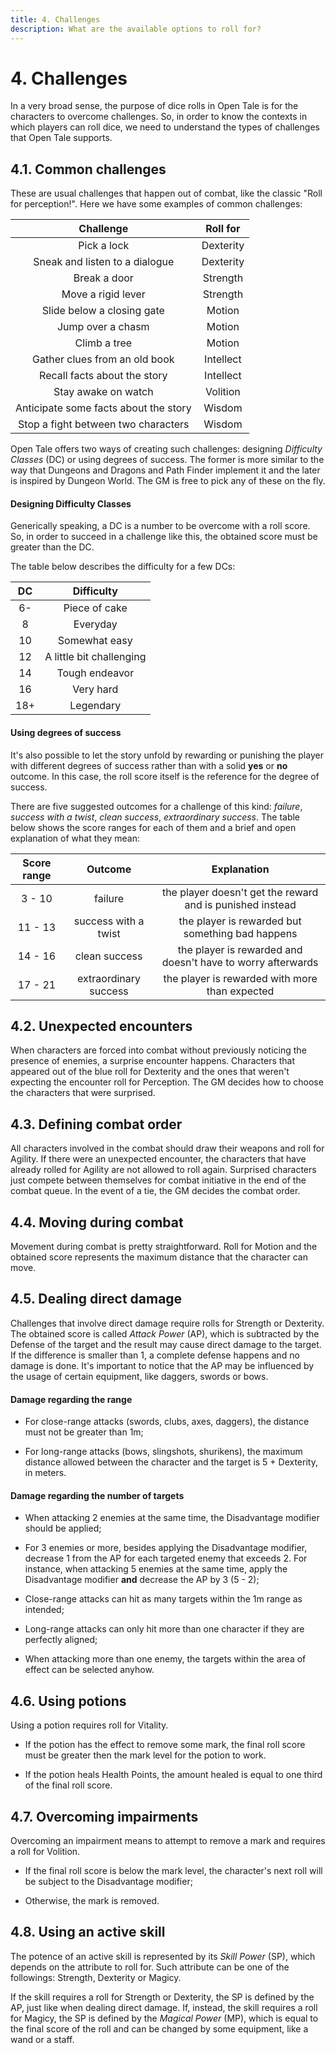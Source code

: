 ```yaml
---
title: 4. Challenges
description: What are the available options to roll for?
---
```


# 4. Challenges

In a very broad sense, the purpose of dice rolls in Open Tale is for the
characters to overcome challenges. So, in order to know the contexts in which
players can roll dice, we need to understand the types of challenges that Open
Tale supports.

## 4.1. Common challenges

These are usual challenges that happen out of combat, like the classic "Roll for
perception!". Here we have some examples of common challenges:

| Challenge | Roll for
|:-:|:-:
| Pick a lock | Dexterity
| Sneak and listen to a dialogue | Dexterity
| Break a door | Strength
| Move a rigid lever | Strength
| Slide below a closing gate | Motion
| Jump over a chasm | Motion
| Climb a tree | Motion
| Gather clues from an old book | Intellect
| Recall facts about the story | Intellect
| Stay awake on watch | Volition
| Anticipate some facts about the story | Wisdom
| Stop a fight between two characters | Wisdom

Open Tale offers two ways of creating such challenges: designing *Difficulty
Classes* (DC) or using degrees of success. The former is more similar to the way
that Dungeons and Dragons and Path Finder implement it and the later is inspired
by Dungeon World. The GM is free to pick any of these on the fly.

#### Designing Difficulty Classes

Generically speaking, a DC is a number to be overcome with a roll score. So, in
order to succeed in a challenge like this, the obtained score must be greater
than the DC.

The table below describes the difficulty for a few DCs:

| DC | Difficulty
|:-:|:-:
| 6- | Piece of cake
| 8 | Everyday
| 10 | Somewhat easy
| 12 | A little bit challenging
| 14 | Tough endeavor
| 16 | Very hard
| 18+ | Legendary

#### Using degrees of success

It's also possible to let the story unfold by rewarding or punishing the player
with different degrees of success rather than with a solid **yes** or **no**
outcome. In this case, the roll score itself is the reference for the degree of
success.

There are five suggested outcomes for a challenge of this kind: *failure*,
*success with a twist*, *clean success*, *extraordinary success*. The table
below shows the score ranges for each of them and a brief and open explanation
of what they mean:

| Score range | Outcome | Explanation
|:-:|:-:|:-:
| 3 - 10 | failure | the player doesn't get the reward and is punished instead
| 11 - 13 | success with a twist | the player is rewarded but something bad happens
| 14 - 16 | clean success | the player is rewarded and doesn't have to worry afterwards
| 17 - 21 | extraordinary success | the player is rewarded with more than expected

## 4.2. Unexpected encounters

When characters are forced into combat without previously noticing the presence
of enemies, a surprise encounter happens. Characters that appeared out of the
blue roll for Dexterity and the ones that weren't expecting the encounter roll
for Perception. The GM decides how to choose the characters that were surprised.

## 4.3. Defining combat order

All characters involved in the combat should draw their weapons and roll for
Agility. If there were an unexpected encounter, the characters that have already
rolled for Agility are not allowed to roll again. Surprised characters just
compete between themselves for combat initiative in the end of the combat queue.
In the event of a tie, the GM decides the combat order.

## 4.4. Moving during combat

Movement during combat is pretty straightforward. Roll for Motion and the
obtained score represents the maximum distance that the character can move.

## 4.5. Dealing direct damage

Challenges that involve direct damage require rolls for Strength or Dexterity.
The obtained score is called *Attack Power* (AP), which is subtracted by the
Defense of the target and the result may cause direct damage to the target. If
the difference is smaller than 1, a complete defense happens and no damage is
done. It's important to notice that the AP may be influenced by the usage of
certain equipment, like daggers, swords or bows.

#### Damage regarding the range

* For close-range attacks (swords, clubs, axes, daggers), the distance must not
be greater than 1m;

* For long-range attacks (bows, slingshots, shurikens), the maximum distance
allowed between the character and the target is 5 + Dexterity, in meters.

#### Damage regarding the number of targets

* When attacking 2 enemies at the same time, the Disadvantage modifier should be
applied;

* For 3 enemies or more, besides applying the Disadvantage modifier, decrease 1
from the AP for each targeted enemy that exceeds 2. For instance, when attacking
5 enemies at the same time, apply the Disadvantage modifier **and** decrease the
AP by 3 (5 - 2);

* Close-range attacks can hit as many targets within the 1m range as intended;

* Long-range attacks can only hit more than one character if they are perfectly
aligned;

* When attacking more than one enemy, the targets within the area of effect can
be selected anyhow.

## 4.6. Using potions

Using a potion requires roll for Vitality.

* If the potion has the effect to remove some mark, the final roll score must be
greater then the mark level for the potion to work.

* If the potion heals Health Points, the amount healed is equal to one third of
the final roll score.

## 4.7. Overcoming impairments

Overcoming an impairment means to attempt to remove a mark and requires a roll
for Volition.

* If the final roll score is below the mark level, the character's next roll
will be subject to the Disadvantage modifier;

* Otherwise, the mark is removed.

## 4.8. Using an active skill

The potence of an active skill is represented by its *Skill Power* (SP), which
depends on the attribute to roll for. Such attribute can be one of the
followings: Strength, Dexterity or Magicy.

If the skill requires a roll for Strength or Dexterity, the SP is defined by the
AP, just like when dealing direct damage. If, instead, the skill requires a roll
for Magicy, the SP is defined by the *Magical Power* (MP), which is equal to the
final score of the roll and can be changed by some equipment, like a wand or a
staff.
